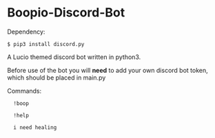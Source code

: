 # Boopio-Discord-Bot
Dependency: 
```
$ pip3 install discord.py 
```


A Lucio themed discord bot written in python3. 

Before use of the bot you will **need** to add your own discord bot token, which should be placed in main.py



Commands:
```
  !boop
  
  !help
  
  i need healing
```

